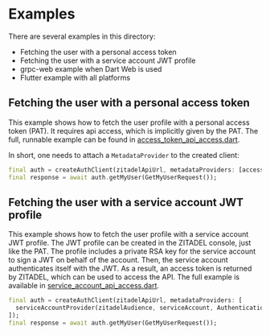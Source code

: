 # Examples

There are several examples in this directory:

- Fetching the user with a personal access token
- Fetching the user with a service account JWT profile
- grpc-web example when Dart Web is used
- Flutter example with all platforms

## Fetching the user with a personal access token

This example shows how to fetch the user profile with a personal access token (PAT).
It requires api access, which is implicitly given by the PAT. The full, runnable
example can be found in
[access_token_api_access.dart](https://github.com/smartive/zitadel-dart/tree/main/example/access_token_api_access.dart).

In short, one needs to attach a `MetadataProvider` to the created client:

```dart
final auth = createAuthClient(zitadelApiUrl, metadataProviders: [accessTokenProvider(accessToken)]);
final response = await auth.getMyUser(GetMyUserRequest());
```

## Fetching the user with a service account JWT profile

This example shows how to fetch the user profile with a service account JWT profile.
The JWT profile can be created in the ZITADEL console, just like the PAT.
The profile includes a private RSA key for the service account to sign a JWT on behalf
of the account. Then, the service account authenticates itself with the JWT.
As a result, an access token is returned by ZITADEL, which can be used to access the API.
The full example is available in
[service_account_api_access.dart](https://github.com/smartive/zitadel-dart/tree/main/example/service_account_api_access.dart).

```dart
final auth = createAuthClient(zitadelApiUrl, metadataProviders: [
  serviceAccountProvider(zitadelAudience, serviceAccount, AuthenticationOptions(apiAccess: true))
]);
final response = await auth.getMyUser(GetMyUserRequest());
```
